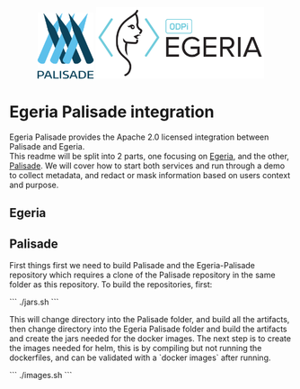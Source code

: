 <!-- SPDX-License-Identifier: CC-BY-4.0 -->
<!-- Copyright Contributors to the ODPi Egeria and Palisade project. -->
<p align="center">
  <img src="/logos/PalisadeLogo.svg" width="100" />
  <img src="/logos/ODPi_Egeria_Logo_color.png" width="300" /> 
</p>

# Egeria Palisade integration

Egeria Palisade provides the Apache 2.0 licensed integration between Palisade and Egeria.  
This readme will be split into 2 parts, one focusing on [Egeria](https://github.com/odpi/egeria), and the other, [Palisade](https://github.com/gchq/Palisade). We will cover how to start both services and run through a demo to collect metadata, and redact or mask information based on users context and purpose.  

## Egeria

## Palisade
<p>First things first we need to build Palisade and the Egeria-Palisade 
repository which requires a clone of the Palisade repository in the same folder as this repository.
To build the repositories, first:
</p> 
```
./jars.sh
```  
<p>
This will change directory into the Palisade folder, and build all the artifacts, then change directory into the Egeria Palisade folder and build the artifacts and create the jars needed for the docker images.  
The next step is to create the images needed for helm, this is by compiling but not running the dockerfiles, and can be validated with a `docker images` after running.
</p>
```
./images.sh
```
